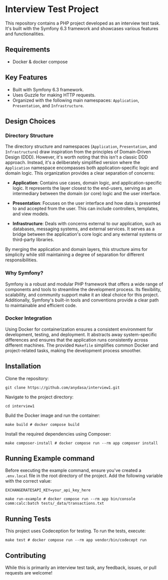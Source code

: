 
# Interview Test Project

This repository contains a PHP project developed as an interview test task. It's built with the Symfony 6.3 framework and showcases various features and functionalities.

## Requirements

- Docker & docker compose

## Key Features

- Built with Symfony 6.3 framework.
- Uses Guzzle for making HTTP requests.
- Organized with the following main namespaces: `Application`, `Presentation`, and `Infrastructure`.

## Design Choices

### Directory Structure

The directory structure and namespaces (`Application`, `Presentation`, and `Infrastructure`) draw inspiration from the principles of Domain-Driven Design (DDD). However, it's worth noting that this isn't a classic DDD approach. Instead, it's a deliberately simplified version where the `Application` namespace encompasses both application-specific logic and domain logic. This organization provides a clear separation of concerns:

- **Application**: Contains use cases, domain logic, and application-specific logic. It represents the layer closest to the end-users, serving as an intermediary between the domain (or core) logic and the user interface.

- **Presentation**: Focuses on the user interface and how data is presented to and accepted from the user. This can include controllers, templates, and view models.

- **Infrastructure**: Deals with concerns external to our application, such as databases, messaging systems, and external services. It serves as a bridge between the application's core logic and any external systems or third-party libraries.

By merging the application and domain layers, this structure aims for simplicity while still maintaining a degree of separation for different responsibilities.

### Why Symfony?

Symfony is a robust and modular PHP framework that offers a wide range of components and tools to streamline the development process. Its flexibility, scalability, and community support make it an ideal choice for this project. Additionally, Symfony's built-in tools and conventions provide a clear path to maintainable and efficient code.

### Docker Integration

Using Docker for containerization ensures a consistent environment for development, testing, and deployment. It abstracts away system-specific differences and ensures that the application runs consistently across different machines. The provided `Makefile` simplifies common Docker and project-related tasks, making the development process smoother.

## Installation
Clone the repository:
```shell
git clone https://github.com/anydasa/interview1.git
```
Navigate to the project directory:
```shell
cd interview1
```
Build the Docker image and run the container:
```shell
make build # docker compose build
```

Install the required dependencies using Composer:
```shell
make composer-install # docker compose run --rm app composer install
```

## Running Example command

Before executing the example command, ensure you've created a `.env.local` file in the root directory of the project. Add the following variable with the correct value:

```dotenv
EXCHANGERATESAPI_KEY=your_api_key_here
```
```shell
make run-example # docker compose run --rm app bin/console comm:calc:batch tests/_data/transactions.txt
```

## Running Tests

This project uses Codeception for testing. To run the tests, execute:
```shell
make test # docker compose run --rm app vendor/bin/codecept run
```

## Contributing

While this is primarily an interview test task, any feedback, issues, or pull requests are welcome!